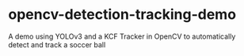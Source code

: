 # opencv-detection-tracking-demo
A demo using YOLOv3 and a KCF Tracker in OpenCV to automatically detect and track a soccer ball
